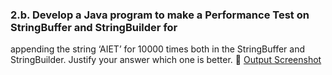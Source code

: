 ### 2.b. Develop a Java program to make a Performance Test on StringBuffer and StringBuilder for
appending the string ‘AIET’ for 10000 times both in the StringBuffer and StringBuilder. Justify
your answer which one is better.
🔗 [Output Screenshot](https://github.com/shodhanshetty12/Advanced-Java-Assignment-1/blob/main/2bperformencetestingStringbufferandbuilder/p1.png)

